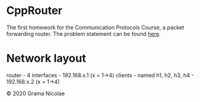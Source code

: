 # CppRouter

The first homework for the Communication Protocols Course, a packet forwarding router. The problem statement can be found [here](./docs/problem_statement.pdf).

# Network layout

router - 4 interfaces - 192.168.x.1 (x = 1->4)
clients - named h1, h2, h3, h4 - 192.168.x.2 (x = 1->4)

© 2020 Grama Nicolae
